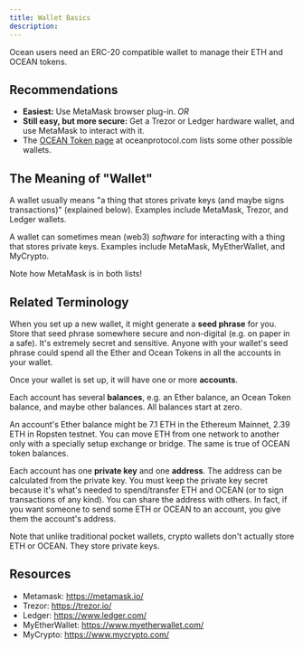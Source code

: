 ```yaml
---
title: Wallet Basics
description: 
---
```


Ocean users need an ERC-20 compatible wallet to manage their ETH and OCEAN tokens. 

## Recommendations

- **Easiest:** Use MetaMask browser plug-in. _OR_
- **Still easy, but more secure:** Get a Trezor or Ledger hardware wallet, and use MetaMask to interact with it.
- The [OCEAN Token page](https://oceanprotocol.com/token) at oceanprotocol.com lists some other possible wallets.

## The Meaning of "Wallet"

A wallet usually means "a thing that stores private keys (and maybe signs transactions)" (explained below). Examples include MetaMask, Trezor, and Ledger wallets.

A wallet can sometimes mean (web3) _software_ for interacting with a thing that stores private keys. Examples include MetaMask, MyEtherWallet, and MyCrypto.

Note how MetaMask is in both lists!

## Related Terminology

When you set up a new wallet, it might generate a **seed phrase** for you. Store that seed phrase somewhere secure and non-digital (e.g. on paper in a safe). It's extremely secret and sensitive. Anyone with your wallet's seed phrase could spend all the Ether and Ocean Tokens in all the accounts in your wallet.

Once your wallet is set up, it will have one or more **accounts**.

Each account has several **balances**, e.g. an Ether balance, an Ocean Token balance, and maybe other balances. All balances start at zero.

An account's Ether balance might be 7.1 ETH in the Ethereum Mainnet, 2.39 ETH in Ropsten testnet. You can move ETH from one network to another only with a specially setup exchange or bridge. The same is true of OCEAN token balances.

Each account has one **private key** and one **address**. The address can be calculated from the private key. You must keep the private key secret because it's what's needed to spend/transfer ETH and OCEAN (or to sign transactions of any kind). You can share the address with others. In fact, if you want someone to send some ETH or OCEAN to an account, you give them the account's address.

Note that unlike traditional pocket wallets, crypto wallets don't actually store ETH or OCEAN. They store private keys.

## Resources

- Metamask: https://metamask.io/
- Trezor: https://trezor.io/
- Ledger: https://www.ledger.com/
- MyEtherWallet: https://www.myetherwallet.com/
- MyCrypto: https://www.mycrypto.com/
